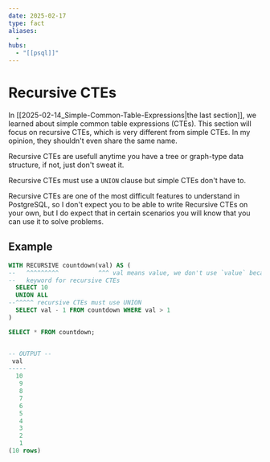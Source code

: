 ```yaml
---
date: 2025-02-17
type: fact
aliases:
  -
hubs:
  - "[[psql]]"
---
```


# Recursive CTEs

In [[2025-02-14_Simple-Common-Table-Expressions|the last section]], we learned about simple common table expressions (CTEs). This section will focus on recursive CTEs, which is very different from simple CTEs. In my opinion, they shouldn't even share the same name.

Recursive CTEs are usefull anytime you have a tree or graph-type data structure, if not, just don't sweat it.

Recursive CTEs must use a `UNION` clause but simple CTEs don't have to.

Recursive CTEs are one of the most difficult features to understand in PostgreSQL, so I don't expect you to be able to write Recursive CTEs on your own, but I do expect that in certain scenarios you will know that you can use it to solve problems.


## Example

```sql
WITH RECURSIVE countdown(val) AS (
--   ^^^^^^^^^           ^^^ val means value, we don't use `value` because it's a reserved keyword
--   keyword for recursive CTEs
  SELECT 10
  UNION ALL
--^^^^^ recursive CTEs must use UNION
  SELECT val - 1 FROM countdown WHERE val > 1
)

SELECT * FROM countdown;


-- OUTPUT --
 val 
-----
  10
   9
   8
   7
   6
   5
   4
   3
   2
   1
(10 rows)
```

